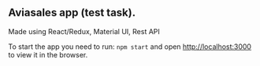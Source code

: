 ## Aviasales app (test task). 
Made using React/Redux, Material UI, Rest API

To start the app you need to run: `npm start` and open [http://localhost:3000](http://localhost:3000) to view it in the browser.

